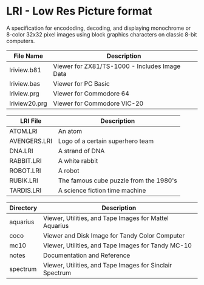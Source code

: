 # LRI - Low Res Picture format

A specification for encododing, decoding, and displaying
monochrome or 8-color 32x32 pixel images using block
graphics characters on classic 8-bit computers.

| File Name     | Description                                   |
| ------------- | --------------------------------------------- |
| lriview.b81   | Viewer for ZX81/TS-1000 - Includes Image Data |
| lriview.bas   | Viewer for PC Basic                           |
| lriview.prg   | Viewer for Commodore 64                       |
| lriview20.prg | Viewer for Commodore VIC-20                   |

| LRI File     | Description                            |
| ------------ | -------------------------------------- |
| ATOM.LRI     | An atom                                |
| AVENGERS.LRI | Logo of a certain superhero team       |
| DNA.LRI      | A strand of DNA                        |
| RABBIT.LRI   | A white rabbit                         |
| ROBOT.LRI    | A robot                                |
| RUBIK.LRI    | The famous cube puzzle from the 1980's |
| TARDIS.LRI   | A science fiction time machine         |

| Directory    | Description                                              |
| ------------ | -------------------------------------------------------- | 
| aquarius     | Viewer, Utilities, and Tape Images for Mattel Aquarius   |
| coco         | Viewer and Disk Image for Tandy Color Computer           |
| mc10         | Viewer, Utilities, and Tape Images for Tandy MC-10       |
| notes        | Documentation and Reference                              |
| spectrum     | Viewer, Utilities, and Tape Images for Sinclair Spectrum |

